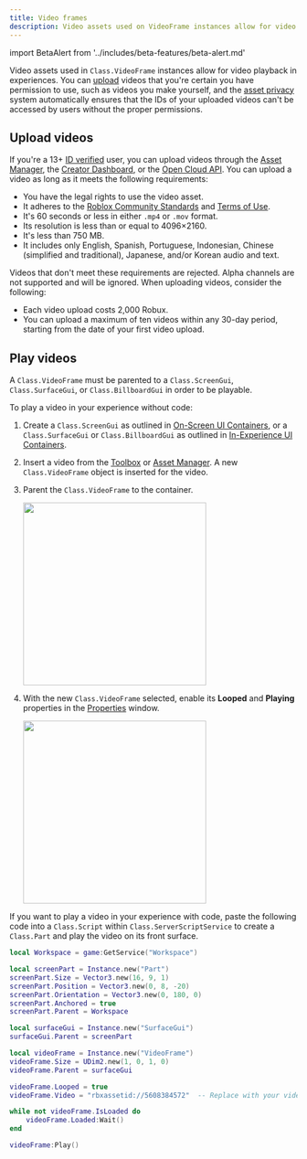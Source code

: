 ```yaml
---
title: Video frames
description: Video assets used on VideoFrame instances allow for video playback in experiences.
---
```


import BetaAlert from '../includes/beta-features/beta-alert.md'

Video assets used in `Class.VideoFrame` instances allow for video playback in experiences. You can [upload](#upload-videos) videos that you're certain you have permission to use, such as videos you make yourself, and the [asset privacy](../projects/assets/privacy.md) system automatically ensures that the IDs of your uploaded videos can't be accessed by users without the proper permissions.

## Upload videos

<BetaAlert betaName="Video Uploads" leadIn="To upload video assets, enable the beta feature through " leadOut="." components={props.components} />

If you're a 13+ [ID verified](https://en.help.roblox.com/hc/en-us/articles/4407282410644-Age-ID-Verification) user, you can upload videos through the [Asset Manager](../projects/assets/manager.md), the [Creator Dashboard](https://create.roblox.com/dashboard/creations?activeTab=Video), or the [Open Cloud API](../cloud/guides/usage-assets.md). You can upload a video as long as it meets the following requirements:

- You have the legal rights to use the video asset.
- It adheres to the [Roblox Community Standards](https://en.help.roblox.com/hc/en-us/articles/203313410) and [Terms of Use](https://en.help.roblox.com/hc/en-us/articles/115004647846).
- It's 60 seconds or less in either `.mp4` or `.mov` format.
- Its resolution is less than or equal to 4096&times;2160.
- It's less than 750 MB.
- It includes only English, Spanish, Portuguese, Indonesian, Chinese (simplified and traditional), Japanese, and/or Korean audio and text.

Videos that don't meet these requirements are rejected. Alpha channels are not supported and will be ignored. When uploading videos, consider the following:

- Each video upload costs 2,000 Robux.
- You can upload a maximum of ten videos within any 30-day period, starting from the date of your first video upload.

## Play videos

A `Class.VideoFrame` must be parented to a `Class.ScreenGui`, `Class.SurfaceGui`, or `Class.BillboardGui` in order to be playable.

To play a video in your experience without code:

1. Create a `Class.ScreenGui` as outlined in [On-Screen UI Containers](../ui/on-screen-containers.md), or a `Class.SurfaceGui` or `Class.BillboardGui` as outlined in [In-Experience UI Containers](../ui/in-experience-containers.md).
2. Insert a video from the [Toolbox](../projects/assets/toolbox.md) or [Asset Manager](../projects/assets/manager.md). A new `Class.VideoFrame` object is inserted for the video.
3. Parent the `Class.VideoFrame` to the container.

   <img src="../assets/studio/explorer/StarterGui-ScreenGui-VideoFrame.png" width="320" />

4. With the new `Class.VideoFrame` selected, enable its **Looped** and **Playing** properties in the [Properties](../studio/properties.md) window.

   <img src="../assets/studio/properties/VideoFrame-Looped-Playing.png" width="320" />

If you want to play a video in your experience with code, paste the following code into a `Class.Script` within `Class.ServerScriptService` to create a `Class.Part` and play the video on its front surface.

```lua
local Workspace = game:GetService("Workspace")

local screenPart = Instance.new("Part")
screenPart.Size = Vector3.new(16, 9, 1)
screenPart.Position = Vector3.new(0, 8, -20)
screenPart.Orientation = Vector3.new(0, 180, 0)
screenPart.Anchored = true
screenPart.Parent = Workspace

local surfaceGui = Instance.new("SurfaceGui")
surfaceGui.Parent = screenPart

local videoFrame = Instance.new("VideoFrame")
videoFrame.Size = UDim2.new(1, 0, 1, 0)
videoFrame.Parent = surfaceGui

videoFrame.Looped = true
videoFrame.Video = "rbxassetid://5608384572"  -- Replace with your video's asset ID

while not videoFrame.IsLoaded do
	videoFrame.Loaded:Wait()
end

videoFrame:Play()
```
